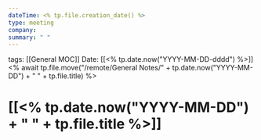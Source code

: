 ```yaml
---
dateTime: <% tp.file.creation_date() %>
type: meeting
company: 
summary: " "
---
```

tags: [[General MOC]]
Date: [[<% tp.date.now("YYYY-MM-DD-dddd") %>]]
<% await tp.file.move("/remote/General Notes/" + tp.date.now("YYYY-MM-DD") + " " + tp.file.title) %>
# [[<% tp.date.now("YYYY-MM-DD") + " " + tp.file.title %>]]

